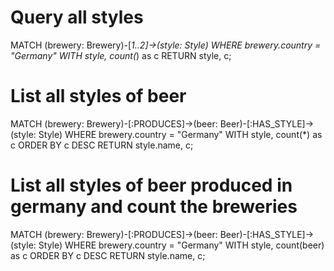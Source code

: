 # Query all styles

MATCH (brewery: Brewery)-[*1..2]->(style: Style) WHERE brewery.country = "Germany" WITH style, count(*) as c RETURN style, c;


# List all styles of beer
MATCH (brewery: Brewery)-[:PRODUCES]->(beer: Beer)-[:HAS_STYLE]->(style: Style) WHERE brewery.country = "Germany" WITH style, count(*) as c ORDER BY c DESC RETURN style.name, c;

# List all styles of beer produced in germany and count the breweries

MATCH (brewery: Brewery)-[:PRODUCES]->(beer: Beer)-[:HAS_STYLE]->(style: Style) WHERE brewery.country = "Germany" WITH style, count(beer) as c ORDER BY c DESC RETURN style.name, c;

